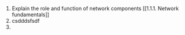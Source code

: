 1. Explain the role and function of network components  [[1.1.1. Network fundamentals]]
2. csdddsfsdf
3. 